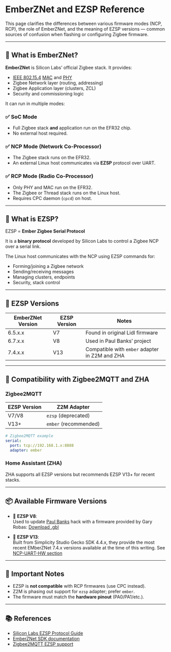 # EmberZNet and EZSP Reference

This page clarifies the differences between various firmware modes (NCP,
RCP), the role of EmberZNet, and the meaning of EZSP versions — common
sources of confusion when flashing or configuring Zigbee firmware.

______________________________________________________________________

## 🧠 What is EmberZNet?

**EmberZNet** is Silicon Labs’ official Zigbee stack. It provides:

- [IEEE 802.15.4](https://en.wikipedia.org/wiki/IEEE_802.15.4)
  [MAC](https://en.wikipedia.org/wiki/IEEE_802.15.4#The_MAC_layer) and
  [PHY](https://en.wikipedia.org/wiki/IEEE_802.15.4#The_physical_layer)
- Zigbee Network layer (routing, addressing)
- Zigbee Application layer (clusters, ZCL)
- Security and commissioning logic

It can run in multiple modes:

### ✅ SoC Mode

- Full Zigbee stack **and** application run on the EFR32 chip.
- No external host required.

### ✅ NCP Mode (Network Co-Processor)

- The Zigbee stack runs on the EFR32.
- An external Linux host communicates via **EZSP** protocol over UART.

### ✅ RCP Mode (Radio Co-Processor)

- Only PHY and MAC run on the EFR32.
- The Zigbee or Thread stack runs on the Linux host.
- Requires CPC daemon (`cpcd`) on host.

______________________________________________________________________

## 🔌 What is EZSP?

EZSP = **Ember Zigbee Serial Protocol**

It is a **binary protocol** developed by Silicon Labs to control a Zigbee
NCP over a serial link.

The Linux host communicates with the NCP using EZSP commands for:

- Forming/joining a Zigbee network
- Sending/receiving messages
- Managing clusters, endpoints
- Security, stack control

______________________________________________________________________

## 🧾 EZSP Versions

| EmberZNet Version | EZSP Version | Notes                                          |
| ----------------- | ------------ | ---------------------------------------------- |
| 6.5.x.x           | V7           | Found in original Lidl firmware                |
| 6.7.x.x           | V8           | Used in Paul Banks’ project                    |
| 7.4.x.x           | V13          | Compatible with `ember` adapter in Z2M and ZHA |

______________________________________________________________________

## 🧩 Compatibility with Zigbee2MQTT and ZHA

### Zigbee2MQTT

| EZSP Version | Z2M Adapter           |
| ------------ | --------------------- |
| V7/V8        | `ezsp` (deprecated)   |
| V13+         | `ember` (recommended) |

```yaml
# Zigbee2MQTT example
serial:
  port: tcp://192.168.1.x:8888
  adapter: ember
```

### Home Assistant (ZHA)

ZHA supports all EZSP versions but recommends EZSP V13+ for recent stacks.

______________________________________________________________________

## 📦 Available Firmware Versions

- 🔸 **EZSP V8**:\
  Used to update [Paul Banks](https://paulbanks.org/projects/lidl-zigbee/)
  hack with a firmware provided by Gary Robas:
  [Download .gbl](https://github.com/grobasoz/zigbee-firmware/raw/master/EFR32%20Series%201/EFR32MG1B-256k/NCP/NCP_UHW_MG1B232_678_PA0-PA1-PB11_PA5-PA4.gbl)

- 🔸 **EZSP V13**:\
  Built from Simplicity Studio Gecko SDK 4.4.x, they provide the most
  recent EMberZNet 7.4.x versions available at the time of this writing.
  See [NCP-UART-HW section](../14-NCP-UART-HW/firmware)

______________________________________________________________________

## 🛑 Important Notes

- EZSP is **not compatible** with RCP firmwares (use CPC instead).
- Z2M is phasing out support for `ezsp` adapter; prefer `ember`.
- The firmware must match the **hardware pinout** (PA0/PA1/etc.).

______________________________________________________________________

## 📚 References

- [Silicon Labs EZSP Protocol Guide](https://www.silabs.com/documents/public/user-guides/ug100-ezsp-reference-guide.pdf)
- [EmberZNet SDK documentation](https://docs.silabs.com/zigbee/latest/)
- [Zigbee2MQTT EZSP support](https://www.zigbee2mqtt.io/guide/adapters/emberznet.html)
